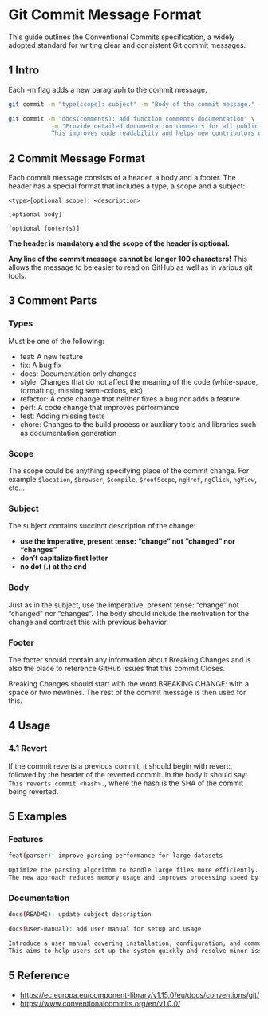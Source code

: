 # Git Commit Message Format

This guide outlines the Conventional Commits specification, a widely adopted standard for writing clear and consistent Git commit messages.

## 1 Intro

Each -m flag adds a new paragraph to the commit message.

``` sh
git commit -m "type(scope): subject" -m "Body of the commit message." -m "Footer information if necessary."
```

```sh
git commit -m "docs(comments): add function comments documentation" \
            -m "Provide detailed documentation comments for all public functions. 
            This improves code readability and helps new contributors understand the codebase."
```

## 2 Commit Message Format

Each commit message consists of a header, a body and a footer. The header has a special format that includes a type, a scope and a subject:

```
<type>[optional scope]: <description>

[optional body]

[optional footer(s)]
```
**The header is mandatory and the scope of the header is optional.**

**Any line of the commit message cannot be longer 100 characters!** This allows the message to be easier to read on GitHub as well as in various git tools.

## 3 Comment Parts

### Types

Must be one of the following:

- feat: A new feature
- fix: A bug fix
- docs: Documentation only changes
- style: Changes that do not affect the meaning of the code (white-space, formatting, missing semi-colons, etc)
- refactor: A code change that neither fixes a bug nor adds a feature
- perf: A code change that improves performance
- test: Adding missing tests
- chore: Changes to the build process or auxiliary tools and libraries such as documentation generation

### Scope

The scope could be anything specifying place of the commit change. For example `$location`, `$browser`, `$compile`, `$rootScope`, `ngHref`, `ngClick`, `ngView`, etc…

### Subject

The subject contains succinct description of the change:
- **use the imperative, present tense: “change” not “changed” nor “changes”**
- **don’t capitalize first letter**
- **no dot (.) at the end**

### Body

Just as in the subject, use the imperative, present tense: “change” not “changed” nor “changes”. The body should include the motivation for the change and contrast this with previous behavior.

### Footer

The footer should contain any information about Breaking Changes and is also the place to reference GitHub issues that this commit Closes.

Breaking Changes should start with the word BREAKING CHANGE: with a space or two newlines. The rest of the commit message is then used for this.

## 4 Usage

### 4.1 Revert

If the commit reverts a previous commit, it should begin with revert:, followed by the header of the reverted commit. In the body it should say: `This reverts commit <hash>.`, where the hash is the SHA of the commit being reverted.

## 5 Examples

### Features

```sh
feat(parser): improve parsing performance for large datasets

Optimize the parsing algorithm to handle large files more efficiently.  
The new approach reduces memory usage and improves processing speed by 20%.
```


### Documentation

```sh
docs(README): update subject description
```

```sh
docs(user-manual): add user manual for setup and usage

Introduce a user manual covering installation, configuration, and common troubleshooting steps.  
This aims to help users set up the system quickly and resolve minor issues independently.
```





## 5 Reference

- https://ec.europa.eu/component-library/v1.15.0/eu/docs/conventions/git/
- https://www.conventionalcommits.org/en/v1.0.0/
